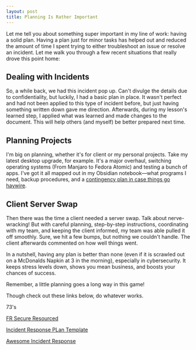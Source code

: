 ```yaml
---
layout: post
title: Planning Is Rather Important 
---
```



Let me tell you about something super important in my line of work: having a solid plan. Having a plan just for minor tasks has helped out and reduced the amount of time I spent trying to either troubleshoot an issue or resolve an incident. Let me walk you through a few recent situations that really drove this point home:

## Dealing with Incidents

So, a while back, we had this incident pop up. Can't divulge the details due to confidentiality, but luckily, I had a basic plan in place. It wasn't perfect and had not been applied to this type of incident before, but just having something written down gave me direction. Afterwards, during my lesson's learned step, I applied what was learned and made changes to the document.  This will help others (and myself) be better prepared next time.

## Planning Projects

I'm big on planning, whether it's for client or my personal projects. Take my latest desktop upgrade, for example. It's a major overhaul, switching operating systems (From Manjaro to Fedora Atomic) and testing a bunch of apps. I've got it all mapped out in my Obsidian notebook—what programs I need, backup procedures, and a [contingency plan in case things go haywire](https://redlantern.tech/EscapePlan/).

## Client Server Swap

Then there was the time a client needed a server swap. Talk about nerve-wracking! But with careful planning, step-by-step instructions, coordinating with my team, and keeping the client informed, my team was able pulled it off smoothly. Sure, we hit a few bumps, but nothing we couldn't handle.  The client afterwards commented on how well things went.

In a nutshell, having any plan is better than none (even if it is scrawled out on a McDonalds Napkin at 3 in the morning), especially in cybersecurity. It keeps stress levels down, shows you mean business, and boosts your chances of success.

Remember, a little planning goes a long way in this game!

Though check out these links below, do whatever works.

73's

[FR Secure Resourced](https://frsecure.com/resources/)

[Incident Response PLan Template](https://github.com/counteractive/incident-response-plan-template/tree/master?tab=readme-ov-file)

[Awesome Incident Response](https://github.com/meirwah/awesome-incident-response)

